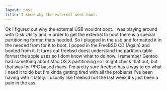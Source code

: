 ```yaml
---
layout: post
title: I know why the external wont boot.
---
```


Ok I figured out why the external USB wouldnt boot. I was playing around with Disk Utility and in order to get the external to boot there is a special partitioning format thats needed. So I plugged in the usb and formatted it in the needed from for it to boot. I poped in the FreeBSD CD (Again) and booted from it. It turns out freebsd doest understand the partition table format the apple uses so I dont know what to do now. I remember Gentoo had something about Mac OS X partitioning so I might check that out, but that was for PPC based macs. I'm pretty sure freebsd has a way to do what I need it to do but I'm kinda getting tired with all the problems I've been having with it lately. I usually like freebsd but the last week it's just been a pain in the ass.

